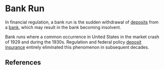 # Bank Run
In financial regulation, a bank run is the sudden withdrawal of [deposits](deposit.md) from a [bank](bank.md), which may result in the bank becoming insolvent. 

Bank runs where a common occurrence in United States in the market crash of 1929 and during the 1930s. Regulation and federal policy [deposit insurance](deposit-insurance.md) entirely eliminated this phenomenon in subsequent decades.

## References